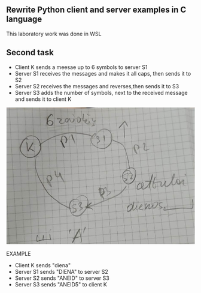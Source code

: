 ## Rewrite Python client and server examples in C language ##
This laboratory work was done in WSL

## Second task ##
* Client K sends a meesae up to 6 symbols to server S1
* Server S1 receives the messages and makes it all caps, then sends it to S2
* Server S2 receives the messages and reverses,then sends it to S3
* Server S3 adds the number of symbols, next to the received message and sends it to client K

![Alt text](image.png)

EXAMPLE
* Client K sends "diena"
* Server S1 sends "DIENA" to server S2
* Server S2 sends "ANEID" to server S3
* Server S3 sends "ANEID5" to client K
